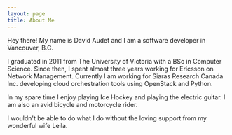```yaml
---
layout: page
title: About Me
---
```


Hey there! My name is David Audet and I am a software developer in Vancouver, B.C.

I graduated in 2011 from The University of Victoria with a BSc in Computer Science.
Since then, I spent almost three years working for Ericsson on Network Management.
Currently I am working for Siaras Research Canada Inc. developing cloud orchestration
tools using OpenStack and Python.

In my spare time I enjoy playing Ice Hockey and playing the electric guitar. I am also
an avid bicycle and motorcycle rider. 

I wouldn't be able to do what I do without the loving support from my wonderful wife Leila.